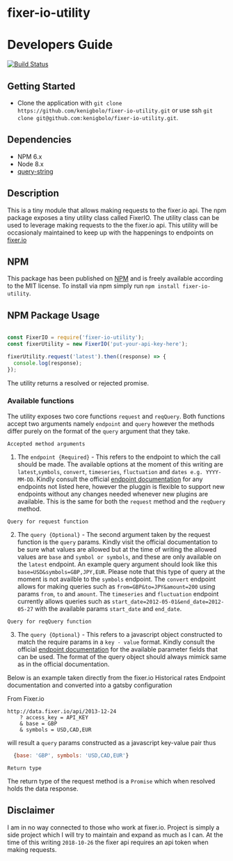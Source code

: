 # fixer-io-utility

# Developers Guide

[![Build Status](https://travis-ci.org/kenigbolo/fixer-io-utility.svg?branch=master)](https://travis-ci.org/kenigbolo/fixer-io-utility)

## Getting Started

+ Clone the application with `git clone https://github.com/kenigbolo/fixer-io-utility.git` or use ssh  `git clone git@github.com:kenigbolo/fixer-io-utility.git`.

## Dependencies

* NPM 6.x
* Node 8.x
* [query-string](https://www.npmjs.com/package/query-string)

## Description

This is a tiny module that allows making requests to the fixer.io api. The npm package exposes a tiny utility class called FixerIO. The utility class can be used to leverage making requests to the the fixer.io api. This utility will be occasionaly maintained to keep up with the happenings to endpoints on [fixer.io](https://fixer.io/documentation#endpoints)

## NPM

This package has been published on [NPM](https://www.npmjs.com/package/fixer-io-utility) and is freely available according to the MIT license. To install via npm simply run `npm install fixer-io-utility`.

## NPM Package Usage
```javascript

const FixerIO = require('fixer-io-utility');
const fixerUtility = new FixerIO('put-your-api-key-here');

fixerUtility.request('latest').then((response) => {
  console.log(response);
});
```
The utility returns a resolved or rejected promise.

### Available functions

The utility exposes two core functions `request` and `reqQuery`. Both functions accept two arguments namely `endpoint` and `query` however the methods differ purely on the format of the `query` argument that they take.

`Accepted method arguments`

1. The `endpoint {Required}` - This refers to the endpoint to which the call should be made. The available options at the moment of this writing are `latest`,`symbols`, `convert`, `timeseries`, `fluctuation` and `dates e.g. YYYY-MM-DD`. Kindly consult the official [endpoint documentation](https://fixer.io/documentation#endpoints) for any endpoints not listed here, however the pluggin is flexible to support new endpoints without any changes needed whenever new plugins are available. This is the same for both the `request` method and the `reqQuery` method.

`Query for request function`

2. The `query {Optional}` - The second argument taken by the request function is the `query` params. Kindly visit the official documentation to be sure what values are allowed but at the time of writing the allowed values are `base` and `symbol or symbols`, and these are only available on the `latest` endpoint. An example query argument should look like this `base=USD&symbols=GBP,JPY,EUR`. Please note that this type of query at the moment is not availble to the `symbols` endpoint. The `convert` endpoint allows for making queries such as `from=GBP&to=JPY&amount=200` using params `from`, `to` and `amount`. The `timeseries` and `fluctuation` endpoint currently allows queries such as `start_date=2012-05-01&end_date=2012-05-27` with the available params `start_date` and `end_date`.

`Query for reqQuery function`

3. The `query {Optional}` - This refers to a javascript object constructed to match the require params in a `key - value` format. Kindly consult the official [endpoint documentation](https://fixer.io/documentation#endpoints) for the available parameter fields that can be used. The format of the query object should always mimick same as in the official documentation. 

Below is an example taken directly from the fixer.io Historical rates Endpoint documentation and converted into a gatsby configuration

From Fixer.io
```
http://data.fixer.io/api/2013-12-24
    ? access_key = API_KEY
    & base = GBP
    & symbols = USD,CAD,EUR
```
will result a `query` params constructed as a javascript key-value pair thus

```javascript
  {base: 'GBP', symbols: 'USD,CAD,EUR'}
```

`Return type`

The return type of the request method is a `Promise` which when resolved holds the data response.

## Disclaimer
I am in no way connected to those who work at fixer.io. Project is simply a side project which I will try to maintain and expand as much as I can. At the time of this writing `2018-10-26` the fixer api requires an api token when making requests.
